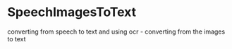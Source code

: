 # SpeechImagesToText
converting from speech to text and using ocr - converting from the images to text
